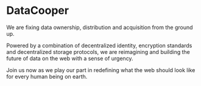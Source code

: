 # DataCooper

We are fixing data ownership, distribution and acquisition from the ground up. 

Powered by a combination of decentralized identity, encryption standards and decentralized storage protocols, we are reimagining and building the future of  data on the web with a sense of urgency.

Join us now as we play our part in redefining what the web should look like for every human being on earth.
